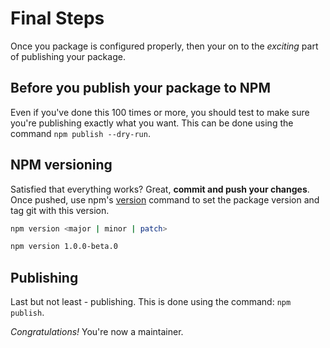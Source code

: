 # Final Steps

Once you package is configured properly, then your on to the _exciting_ part of publishing your package.

## Before you publish your package to NPM

Even if you've done this 100 times or more, you should test to make sure you're publishing exactly what you want. This can be done using the command `npm publish --dry-run`.

## NPM versioning

Satisfied that everything works? Great, **commit and push your changes**. Once pushed, use npm's [version](https://docs.npmjs.com/cli/version) command to set the package version and tag git with this version.

```bash
npm version <major | minor | patch>
```

```bash
npm version 1.0.0-beta.0
```

## Publishing

Last but not least - publishing. This is done using the command: `npm publish`.

_Congratulations!_ You're now a maintainer.
